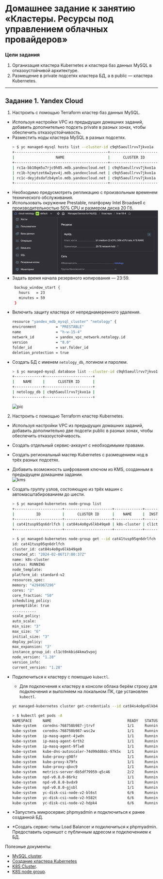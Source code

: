 # Домашнее задание к занятию «Кластеры. Ресурсы под управлением облачных провайдеров»

### Цели задания 

1. Организация кластера Kubernetes и кластера баз данных MySQL в отказоустойчивой архитектуре.
2. Размещение в private подсетях кластера БД, а в public — кластера Kubernetes.

---
## Задание 1. Yandex Cloud

1. Настроить с помощью Terraform кластер баз данных MySQL.

 - Используя настройки VPC из предыдущих домашних заданий, добавить дополнительно подсеть private в разных зонах, чтобы обеспечить отказоустойчивость. 
 - Разместить ноды кластера MySQL в разных подсетях.
    ```bash
    > $ yc managed-mysql hosts list --cluster-id c9qh5aeullrvv7jkvo1a                                                                      [±15.3 ●●●]
    +-------------------------------------------+----------------------+---------+--------+---------------+-----------+--------------------+----------+-----------------+
    |                   NAME                    |      CLUSTER ID      |  ROLE   | HEALTH |    ZONE ID    | PUBLIC IP | REPLICATION SOURCE | PRIORITY | BACKUP PRIORITY |
    +-------------------------------------------+----------------------+---------+--------+---------------+-----------+--------------------+----------+-----------------+
    | rc1a-bb10qm5u7rjc9h05.mdb.yandexcloud.net | c9qh5aeullrvv7jkvo1a | REPLICA | ALIVE  | ru-central1-a | false     |                    |        0 |               0 |
    | rc1b-hjmytzet6w2yev4j.mdb.yandexcloud.net | c9qh5aeullrvv7jkvo1a | REPLICA | ALIVE  | ru-central1-b | false     |                    |        5 |               0 |
    | rc1c-deyjdsdafzb4ymlo.mdb.yandexcloud.net | c9qh5aeullrvv7jkvo1a | MASTER  | ALIVE  | ru-central1-c | false     |                    |       10 |               0 |
    +-------------------------------------------+----------------------+---------+--------+---------------+-----------+--------------------+----------+-----------------+
    ```
 - Необходимо предусмотреть репликацию с произвольным временем технического обслуживания.
 - Использовать окружение Prestable, платформу Intel Broadwell с производительностью 50% CPU и размером диска 20 Гб.  
   ![pic](https://github.com/Rain-m-a-n/devops-netology/blob/master/Проект%20в%20облачных%20провайдерах/15.4/pics/preset.png)
 - Задать время начала резервного копирования — 23:59.
    ```bash
     backup_window_start {
       hours   = 23
       minutes = 59
     } 
   ```
 - Включить защиту кластера от непреднамеренного удаления.
    ```bash
    resource "yandex_mdb_mysql_cluster" "netology" {
    environment         = "PRESTABLE"
    name                = "h-w-15-4"
    network_id          = yandex_vpc_network.netology.id
    version             = "8.0"
    folder_id           = var.folder_id
    deletion_protection = true 
   ```
 - Создать БД с именем `netology_db`, логином и паролем.
    ```bash
    > $ yc managed-mysql database list --cluster-id c9qh5aeullrvv7jkvo1a                                                                                                                          [±15.3 ●●●]
    +-------------+----------------------+
    |    NAME     |      CLUSTER ID      |
    +-------------+----------------------+
    | netology_db | c9qh5aeullrvv7jkvo1a |
    +-------------+----------------------+ 
   ```    
   ![pic](https://github.com/Rain-m-a-n/devops-netology/blob/master/Проект%20в%20облачных%20провайдерах/15.4/pics/user.png)

2. Настроить с помощью Terraform кластер Kubernetes.

 - Используя настройки VPC из предыдущих домашних заданий, добавить дополнительно две подсети public в разных зонах, чтобы обеспечить отказоустойчивость.
 - Создать отдельный сервис-аккаунт с необходимыми правами. 
 - Создать региональный мастер Kubernetes с размещением нод в трёх разных подсетях.
 - Добавить возможность шифрования ключом из KMS, созданным в предыдущем домашнем задании.  
   ![kms](https://github.com/Rain-m-a-n/devops-netology/blob/master/Проект%20в%20облачных%20провайдерах/15.4/pics/kms.png)
 - Создать группу узлов, состояющую из трёх машин с автомасштабированием до шести.
   ```bash
   > $ yc managed-kubernetes node-group list                                                   [±15.4 ●●●]
   +----------------------+----------------------+-------------+----------------------+---------------------+---------+------+
   |          ID          |      CLUSTER ID      |    NAME     |  INSTANCE GROUP ID   |     CREATED AT      | STATUS  | SIZE |
   +----------------------+----------------------+-------------+----------------------+---------------------+---------+------+
   | cat41tusp95qn6drlfch | cat84s4o0gv6lkb49qe0 | k8s-cluster | cl1ct0nkbid4kma5vpoj | 2024-02-06 17:00:37 | RUNNING | auto |
   +----------------------+----------------------+-------------+----------------------+---------------------+---------+------+
   ```
   ```bash
   > $ yc managed-kubernetes node-group get --id cat41tusp95qn6drlfch                          [±15.4 ●●●]                                                                                                  [±15.3 ●●●]
   id: cat41tusp95qn6drlfch
   cluster_id: cat84s4o0gv6lkb49qe0
   created_at: "2024-02-06T17:00:37Z"
   name: k8s-cluster
   status: RUNNING
   node_template:
   platform_id: standard-v2
   resources_spec:
   memory: "4294967296"
   cores: "2"
   core_fraction: "50"
   scheduling_policy:
   preemptible: true
   ...........
   scale_policy:
   auto_scale:
   min_size: "3"
   max_size: "6"
   initial_size: "3"
   deploy_policy:
   max_expansion: "3"
   instance_group_id: cl1ct0nkbid4kma5vpoj
   node_version: "1.28"
   version_info:
   current_version: "1.28"
   ```   

 - Подключиться к кластеру с помощью `kubectl`.
     *  Для подключения к кластеру в консоли облака берём строку для подключения и выполняем на локальном ПК, где установлен `kubectl`.
   ```bash
   yc managed-kubernetes cluster get-credentials --id cat84s4o0gv6lkb49qe0 --external
   ````
   ```bash
   > $ kubectl get pods -A                                                                     [±15.4 ●●●]
   NAMESPACE     NAME                                   READY   STATUS    RESTARTS   AGE
   kube-system   coredns-768758b987-jtrvf               1/1     Running   0          96s
   kube-system   coredns-768758b987-wsc2w               1/1     Running   0          5m4s
   kube-system   ip-masq-agent-4jwdn                    1/1     Running   0          2m13s
   kube-system   ip-masq-agent-6rth2                    1/1     Running   0          2m11s
   kube-system   ip-masq-agent-9flw8                    1/1     Running   0          2m7s
   kube-system   kube-dns-autoscaler-74d99dd8dc-97k5x   1/1     Running   0          5m
   kube-system   kube-proxy-g98fr                       1/1     Running   0          2m13s
   kube-system   kube-proxy-k79fx                       1/1     Running   0          2m11s
   kube-system   kube-proxy-qbvc9                       1/1     Running   0          2m7s
   kube-system   metrics-server-6b5df79959-q5c46        2/2     Running   0          88s
   kube-system   npd-v0.8.0-86rkz                       1/1     Running   0          2m7s
   kube-system   npd-v0.8.0-bvdx9                       1/1     Running   0          2m13s
   kube-system   npd-v0.8.0-gjsbl                       1/1     Running   0          2m11s
   kube-system   yc-disk-csi-node-v2-bl6st              6/6     Running   0          2m7s
   kube-system   yc-disk-csi-node-v2-h582t              6/6     Running   0          2m13s
   kube-system   yc-disk-csi-node-v2-hdpk4              6/6     Running   0          2m11s

   ```
 - *Запустить микросервис phpmyadmin и подключиться к ранее созданной БД.
 - *Создать сервис-типы Load Balancer и подключиться к phpmyadmin. Предоставить скриншот с публичным адресом и подключением к БД.

Полезные документы:

- [MySQL cluster](https://registry.terraform.io/providers/yandex-cloud/yandex/latest/docs/resources/mdb_mysql_cluster).
- [Создание кластера Kubernetes](https://cloud.yandex.ru/docs/managed-kubernetes/operations/kubernetes-cluster/kubernetes-cluster-create)
- [K8S Cluster](https://registry.terraform.io/providers/yandex-cloud/yandex/latest/docs/resources/kubernetes_cluster).
- [K8S node group](https://registry.terraform.io/providers/yandex-cloud/yandex/latest/docs/resources/kubernetes_node_group).
